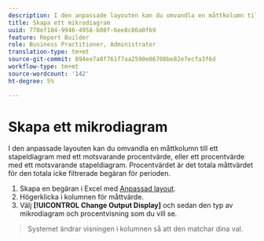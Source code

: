 ```yaml
---
description: I den anpassade layouten kan du omvandla en måttkolumn till ett stapeldiagram med ett motsvarande procentvärde, eller ett procentvärde med ett motsvarande stapeldiagram. Procentvärdet är det totala måttvärdet för den totala icke filtrerade begäran för perioden.
title: Skapa ett mikrodiagram
uuid: 778ef184-9946-4958-b08f-6ee8c86a0f69
feature: Report Builder
role: Business Practitioner, Administrator
translation-type: tm+mt
source-git-commit: 894ee7a8f761f7aa2590e06708be82e7ecfa3f6d
workflow-type: tm+mt
source-wordcount: '142'
ht-degree: 5%

---
```



# Skapa ett mikrodiagram

I den anpassade layouten kan du omvandla en måttkolumn till ett stapeldiagram med ett motsvarande procentvärde, eller ett procentvärde med ett motsvarande stapeldiagram. Procentvärdet är det totala måttvärdet för den totala icke filtrerade begäran för perioden.

1. Skapa en begäran i Excel med [Anpassad layout](/help/analyze/report-builder/layout/configure-the-custom-layout.md).
1. Högerklicka i kolumnen för måttvärde.
1. Välj **[!UICONTROL Change Output Display]** och sedan den typ av mikrodiagram och procentvisning som du vill se.

>Systemet ändrar visningen i kolumnen så att den matchar dina val.

